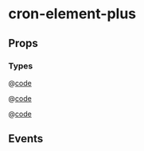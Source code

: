 # cron-element-plus

## Props

<api-core-props :appendItems="$vars.elementProps">
<template v-slot:r1c2>

@[code](@/src/api/default/fields.js)

</template>
<template v-slot:r2c2>

@[code](@/src/api/default/periods.js)

</template>
<template v-slot:r4c2>

[en.js](https://github.com/abichinger/vue-js-cron/blob/next/core/src/locale/en.js)

</template>
</api-core-props>

### Types

@[code](@/src/api/types/field.ts)

@[code](@/src/api/types/period.ts)

@[code](@/src/api/types/locale.ts)

## Events

<api-core-events />